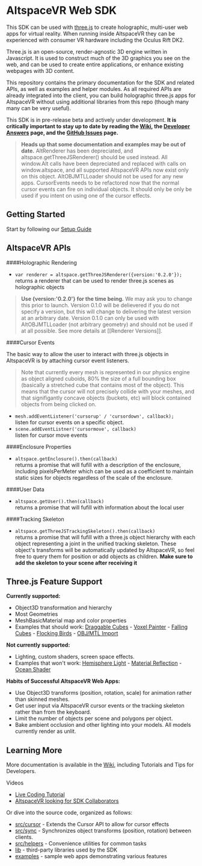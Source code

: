 # AltspaceVR Web SDK

This SDK can be used with [three.js] to create holographic, multi-user web apps for virtual reality. When running inside AltspaceVR they can be experienced with consumer VR hardware including the Oculus Rift DK2.

Three.js is an open-source, render-agnostic 3D engine written in Javascript. It is used to construct much of the 3D graphics you see on the web, and can be used to create entire applications, or enhance existing webpages with 3D content.

This repository contains the primary documentation for the SDK and related APIs, as well as examples and helper modules. As  all required APIs are already integrated into the client, you can build holographic three.js apps for AltspaceVR without using additional libraries from this repo (though many many can be very useful). 

This SDK is in pre-release beta and actively under development. **It is critically important to stay up to date by reading the [Wiki], the [Developer Answers] page, and the [GitHub Issues] page.**

> **Heads up that some documentation and examples may be out of date.** AltRenderer has been depreciated, and altspace.getThreeJSRenderer() should be used instead. All window.Alt calls have been depreciated and replaced with calls on window.altspace, and all supported AltspaceVR APIs now exist only on this object. AltOBJMTLLoader should not be used for any new apps. CursorEvents needs to be refactored now that the normal cursor events can fire on individual objects. It should only be only be used if you intent on using one of the cursor effects.
 
## Getting Started

Start by following our [Setup Guide]

## AltspaceVR APIs

####Holographic Rendering

* `var renderer = altspace.getThreeJSRenderer({version:'0.2.0'});`  
 returns a renderer that can be used to render three.js scenes as holographic objects

 > **Use {version:'0.2.0'} for the time being.** We may ask you to change this prior to launch. Version 0.1.0 will be delievered if you do not specify a version, but this will change to delivering the latest version at an arbitrary date. Version 0.1.0 can only be used with AltOBJMTLLoader (not arbitrary geometry) and should not be used if at all possible. See more details at [[Renderer Versions]].

####Cursor Events

The basic way to allow the user to interact with three.js objects in AltspaceVR is by attaching cursor event listeners. 

>Note that currently every mesh is represented in our physics engine as object aligned cuboids, 80% the size of a full bounding box (basically a stretched cube that contains most of the object). This means that the cursor will not precisely collide with your meshes, and that signifigantly concave objects (buckets, etc) will block contained objects from being clicked on.

* `mesh.addEventListener('cursorup' / 'cursordown', callback);`  
 listen for cursor events on a specific object.
* `scene.addEventListner('cursormove', callback)`  
 listen for cursor move events

####Enclosure Properties

* `altspace.getEnclosure().then(callback)`  
 returns a promise that will fufill with a description of the enclosure, including pixelsPerMeter which can be used as a coefficient to maintain static sizes for objects regardless of the scale of the enclosure.

####User Data

* `altspace.getUser().then(callback)`  
 returns a promise that will fufill with information about the local user

####Tracking Skeleton

* `altspace.getThreeJSTrackingSkeleton().then(callback)`  
 returns a promise that will fufill with a three.js object hierarchy with each object representing a joint in the unified tracking skeleton. These object's transforms will be automatically updated by AltspaceVR, so feel free to query them for position or add objects as children. **Make sure to add the skeleton to your scene after receiving it**

## Three.js Feature Support

**Currently supported:**
* Object3D transformation and hierarchy
* Most Geometries
* MeshBasicMaterial map and color properties
* Examples that should work: [Draggable Cubes] - [Voxel Painter] - [Falling Cubes] - [Flocking Birds] - [OBJ/MTL Import]

**Not currently supported:**
* Lighting, custom shaders, screen space effects.
* Examples that won't work: [Hemisphere Light] - [Material Reflection] - [Ocean Shader]

**Habits of Successful AltspaceVR Web Apps:**
* Use Object3D transforms (position, rotation, scale) for animation rather than skinned meshes.
* Get user input via AltspaceVR cursor events or the tracking skeleton rather than from the keyboard.
* Limit the number of objects per scene and polygons per object.
* Bake ambient occlusion and other lighting into your models. All models currently render as unlit.

## Learning More

More documentation is available in the [Wiki], including Tutorials and Tips for Developers.  

Videos
* [Live Coding Tutorial]
* [AltspaceVR looking for SDK Collaborators]

Or dive into the source code, organized as follows:
* [src/cursor](src/cursor) - Extends the Cursor API to allow for cursor effects
* [src/sync](src/sync) - Synchronizes object transforms (position, rotation) between clients.
* [src/helpers](src/helpers) - Convenience utilities for common tasks
* [lib](lib) - third-party libraries used by the SDK
* [examples](examples) - sample web apps demonstrating various features

[three.js]: http://threejs.org/

[Wiki]: https://github.com/AltspaceVR/AltspaceSDK/wiki
[Developer Answers]: http://answers.altvr.com
[GitHub Issues]: https://github.com/AltspaceVR/AltspaceSDK/issues

[Setup Guide]: https://github.com/AltspaceVR/AltspaceSDK/wiki/Setup-Guide

[Flocking Birds]: http://threejs.org/examples/canvas_geometry_birds.html "Objects simulating the Boid flocking algorithm."
[Voxel Painter]: http://threejs.org/examples/#webgl_interactive_voxelpainter "Interactively add objects to the world."
[Draggable Cubes]: http://threejs.org/examples/#webgl_interactive_draggablecubes "Click-and-drag to move objects around."
[Falling Cubes]: http://chandlerprall.github.io/Physijs/examples/collisions.html "Gravity/collision simulation using Physijs plugin."
[OBJ/MTL Import]: http://threejs.org/examples/#webgl_loader_obj_mtl "Load objects from OBJ/MTL files from Blender."
[Hemisphere Light]: http://threejs.org/examples/#webgl_lights_hemisphere "Flying bird, with a dynamic shadow and toggleable lighting."
[Material Reflection]: http://threejs.org/examples/#webgl_materials_cars_camaro "Car with a reflective material that can change color."
[Point Cloud]: http://threejs.org/examples/#webgl_particles_dynamic "People made of particles that fall to the ground then reconstruct."
[Three.js Scene]: http://threejs.org/examples/#webgl_loader_scene "Scene with eclectic objects exported from Three.js then imported back."
[Ocean Shader]: http://threejs.org/examples/#webgl_shaders_ocean "Sphere submerging into an ocean rendered with a custom WebGL shader."

[Live Coding Tutorial]: https://www.youtube.com/watch?v=R47GvXmvmec
[AltspaceVR looking for SDK Collaborators]: https://www.youtube.com/watch?v=dk8i5or4PJI


